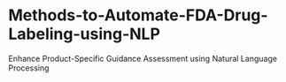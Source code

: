 # Methods-to-Automate-FDA-Drug-Labeling-using-NLP
Enhance Product-Specific Guidance Assessment using Natural Language Processing
